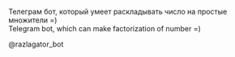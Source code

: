 Телеграм бот, который умеет раскладывать число на простые множители =) \
Telegram bot, which can make factorization of number =)

@razlagator_bot
